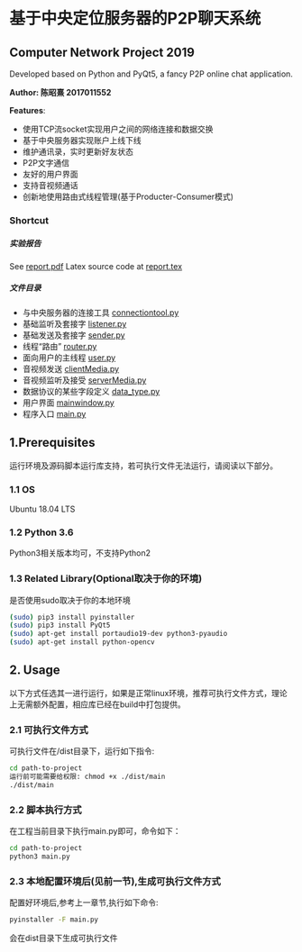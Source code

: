 # 基于中央定位服务器的P2P聊天系统
## Computer Network Project 2019

Developed based on Python and PyQt5, a fancy P2P online chat application.

**Author: 陈昭熹 2017011552**


**Features**:

- 使用TCP流socket实现用户之间的网络连接和数据交换
- 基于中央服务器实现账户上线下线
- 维护通讯录，实时更新好友状态
- P2P文字通信
- 友好的用户界面
- 支持音视频通话
- 创新地使用路由式线程管理(基于Producter-Consumer模式)


### Shortcut

##### 实验报告

See [report.pdf](report/report.pdf)
Latex source code at [report.tex](report/report.tex)

##### 文件目录

- 与中央服务器的连接工具 [connectiontool.py](utility/connectiontool.py)
- 基础监听及套接字 [listener.py](Chatter/listener.py)
- 基础发送及套接字 [sender.py](Chatter/sender.py)
- 线程“路由” [router.py](Chatter/router.py)
- 面向用户的主线程 [user.py](Chatter/user.py)
- 音视频发送 [clientMedia.py](utility/clientMedia.py)
- 音视频监听及接受 [serverMedia.py](utility/serverMedia.py)
- 数据协议的某些字段定义 [data_type.py](Chatter/data_type.py)
- 用户界面 [mainwindow.py](GUI/mainwindow.py)
- 程序入口 [main.py](main.py)


## 1.Prerequisites

运行环境及源码脚本运行库支持，若可执行文件无法运行，请阅读以下部分。

### 1.1 OS

Ubuntu 18.04 LTS

### 1.2 Python 3.6

Python3相关版本均可，不支持Python2

### 1.3 Related Library(Optional取决于你的环境)

是否使用sudo取决于你的本地环境

```bash
(sudo) pip3 install pyinstaller
(sudo) pip3 install PyQt5
(sudo) apt-get install portaudio19-dev python3-pyaudio
(sudo) apt-get install python-opencv
```

## 2. Usage

以下方式任选其一进行运行，如果是正常linux环境，推荐可执行文件方式，理论上无需额外配置，相应库已经在build中打包提供。

### 2.1 可执行文件方式

可执行文件在/dist目录下，运行如下指令:
```bash
cd path-to-project
运行前可能需要给权限: chmod +x ./dist/main
./dist/main
```

### 2.2 脚本执行方式

在工程当前目录下执行main.py即可，命令如下：
```bash
cd path-to-project
python3 main.py
```

### 2.3 本地配置环境后(见前一节),生成可执行文件方式

配置好环境后,参考上一章节,执行如下命令:
```bash
pyinstaller -F main.py
```
会在dist目录下生成可执行文件